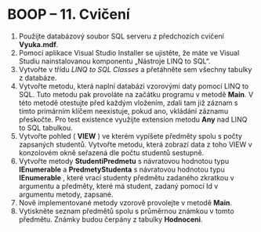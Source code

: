 # BOOP – 11. Cvičení

1. Použijte databázový soubor SQL serveru z předchozích cvičení **Vyuka.mdf**.
2. Pomocí aplikace Visual Studio Installer se ujistěte, že máte ve Visual Studiu nainstalovanou
    komponentu „Nástroje LINQ to SQL“.
3. Vytvořte v třídu _LINQ to SQL Classes_ a přetáhněte sem všechny tabulky z databáze.
4. Vytvořte metodu, která naplní databázi vzorovými daty pomocí LINQ to SQL. Tuto metodu
    pak provoláte na začátku programu v metodě **Main**. V této metodě otestujte před každým
    vložením, zdali tam již záznam s tímto primárním klíčem neexistuje, pokud ano, vkládání
    záznamu přeskočte. Pro test existence využijte extension metodu **Any** nad LINQ to SQL
    tabulkou.
5. Vytvořte pohled ( **VIEW** ) ve kterém vypíšete předměty spolu s počty zapsaných studentů.
    Vytvořte metodu, která zobrazí data z toho VIEW v konzolovém okně seřazená dle počtu
    studentů sestupně.
6. Vytvořte metody **StudentiPredmetu** s návratovou hodnotou typu **IEnumerable<Student>** a
    **PredmetyStudenta** s návratovou hodnotou typu **IEnumerable<Predmet>** , které vrací
    studenty předmětu zadaného zkratkou v argumentu a předměty, které má student, zadaný
    pomocí Id v argumentu metody, zapsané.
7. Nově implementované metody vzorově provolejte v metodě **Main**.
8. Vytiskněte seznam předmětů spolu s průměrnou známkou v tomto předmětu. Známky budou
    čerpány z tabulky **Hodnoceni**.


